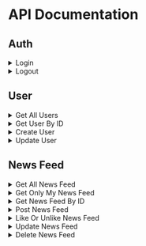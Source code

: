 # API Documentation
## Auth
<details>
    <summary>Login</summary>
    
    _ endpoint POST: /auth/login
    _ authorization: NO
    _ body: email, password
    _ param:
</details>

<details>
    <summary>Logout</summary>
    
    _ endpoint:
    _ authorization:
    _ body:
    _ param:
</details>

## User
<details>
    <summary>Get All Users</summary>
    
    _ endpoint GET: /users
    _ authorization: YES
    _ body:
    _ param:
</details>

<details>
    <summary>Get User By ID</summary>
    
    _ endpoint GET: /users/{user_id}
    _ authorization: YES
    _ body:
    _ param:
</details>

<details>
    <summary>Create User</summary>
    
    _ endpoint POST: /users
    _ authorization: NO
    _ body: email, gender, name, phone_number, password, image
    _ param:
</details>

<details>
    <summary>Update User</summary>
    
    _ endpoint PUT: /users
    _ authorization: YES
    _ body: gender, name, phone_number, image
    _ param:
</details>

## News Feed
<details>
    <summary>Get All News Feed</summary>
    
    _ endpoint GET: /news_feed
    _ authorization: YES
    _ body:
    _ param:
</details>

<details>
    <summary>Get Only My News Feed</summary>
    
    * endpoint GET: /news_feed/mine
    * authorization: YES
    * body:
    * param:
</details>

<details>
    <summary>Get News Feed By ID</summary>
    
    * endpoint GET: /news_feed/{news_feed_id}
    * authorization: YES
    * body:
    * param:
</details>

<details>
    <summary>Post News Feed</summary>
    
    * endpoint POST: /news_feed
    * authorization: YES
    * body: content
    * param:
</details>

<details>
    <summary>Like Or Unlike News Feed</summary>
    
    * endpoint POST: /news_feed/like_or_unlike/{news_feed_id}
    * authorization: YES
    * body:
    * param:
</details>

<details>
    <summary>Update News Feed</summary>
    
    * endpoint PUT: /news_feed
    * authorization: YES
    * body: feed_id, content
    * param:
</details>

<details>
    <summary>Delete News Feed</summary>
    
    * endpoint DELETE: /news_feed/{news_feed_id}
    * authorization: YES
    * body:
    * param:
</details>